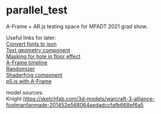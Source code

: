 # parallel_test
A-Frame + AR.js testing space for MFADT 2021 grad show.  


Useful links for later:  
[Convert fonts to json](http://gero3.github.io/facetype.js/)\
[Text geometry component](https://github.com/supermedium/superframe/tree/master/components/text-geometry/)\
[Masking for hole in floor effect](https://stackoverflow.com/questions/56192021/how-to-declare-a-mask-material-using-a-frame-js)\
[A-Frame timeline](https://github.com/supermedium/superframe/tree/master/components/animation-timeline/)\
[Randomizer](https://github.com/supermedium/superframe/tree/master/components/randomizer/)\
[Shaderfrog component](https://github.com/msj121/aframeFrogShaders)\
[p5.js with A-Frame](https://editor.p5js.org/micuat/sketches/0waMKDEi)

model sources:\
Knight
https://sketchfab.com/3d-models/warcraft-3-alliance-footmanfanmade-201452e568064aedadccfafb668ef6a5

